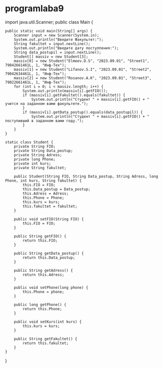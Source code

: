 # programlaba9
import java.util.Scanner;
public class Main {

    public static void main(String[] args) {
        Scanner input = new Scanner(System.in);
        System.out.println("Введите Факультет:");
        String fakultet = input.nextLine();
        System.out.println("Введите дату постулпения:");
        String data_postupil = input.nextLine();
        Student[] massiv = new Student[3];
        massiv[0] = new Student("Elmeev.D.S", "2023.09.01", "Street1", 79042661461L, 1, "Инф-Тех");
        massiv[1] = new Student("Lifanov.S.I", "2023.09.01", "Street2", 79042634461L, 1, "Инф-Тех");
        massiv[2] = new Student("Rosanov.A.K", "2023.09.01", "Street3", 79022661461L, 1, "Инф-Тех");
        for (int i = 0; i < massiv.length; i++) {
            System.out.println(massiv[i].getFIO());
            if (massiv[i].getFakultet().equals(fakultet)) {
                System.out.println("Студент " + massiv[i].getFIO() + " учится на заданном вами факультете.");
            }
            if (massiv[i].getData_postup().equals(data_postupil)) {
                System.out.println("Студент " + massiv[i].getFIO() + " поступивший в заданном вами году.");
            }
        }
    }

    static class Student {
        private String FIO;
        private String Data_postup;
        private String Adress;
        private long Phone;
        private int kurs;
        private String fakultet;

        public Student(String FIO, String Data_postup, String Adress, long Phone, int kurs, String fakultet) {
            this.FIO = FIO;
            this.Data_postup = Data_postup;
            this.Adress = Adress;
            this.Phone = Phone;
            this.kurs = kurs;
            this.fakultet = fakultet;
        }

        public void setFIO(String FIO) {
            this.FIO = FIO;
        }

        public String getFIO() {
            return this.FIO;
        }

        public String getData_postup() {
            return this.Data_postup;
        }

        public String getAdress() {
            return this.Adress;
        }

        public void setPhone(long phone) {
            this.Phone = phone;
        }

        public long getPhone() {
            return this.Phone;
        }

        public void setKurs(int kurs) {
            this.kurs = kurs;
        }

        public String getFakultet() {
            return this.fakultet;
        }
    }
}
